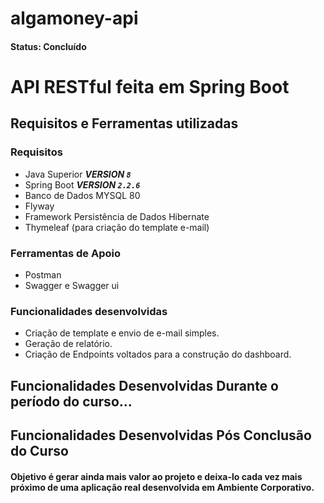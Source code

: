 # algamoney-api
#### Status: Concluído 

# API RESTful feita em Spring Boot

## Requisitos e Ferramentas utilizadas

### Requisitos

- Java Superior ***VERSION `8`***
- Spring Boot ***VERSION `2.2.6`***
- Banco de Dados MYSQL 80 
- Flyway
- Framework Persistência de Dados Hibernate
- Thymeleaf (para criação do template e-mail)

### Ferramentas de Apoio

- Postman
- Swagger e Swagger ui

### Funcionalidades desenvolvidas

- Criação de template e envio de e-mail simples.
- Geração de relatório.
- Criação de Endpoints voltados para a construção do dashboard.

## Funcionalidades Desenvolvidas Durante o período do curso...

## Funcionalidades Desenvolvidas Pós Conclusão do Curso
#### Objetivo é gerar ainda mais valor ao projeto e deixa-lo cada vez mais próximo de uma aplicação real desenvolvida em Ambiente Corporativo.


